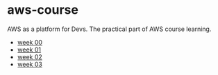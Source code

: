 # aws-course
AWS as a platform for Devs. The practical part of AWS course learning.

- [week 00](week00/README.md)
- [week 01](week01/README.md)
- [week 02](week02/README.md)
- [week 03](week03/README.md)